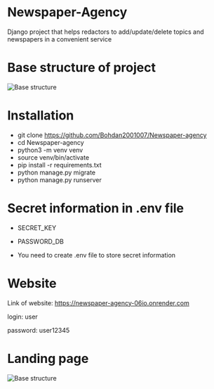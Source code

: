# Newspaper-Agency
Django project that helps redactors to add/update/delete topics and newspapers in a convenient service
# Base structure of project 
![Base structure]((https://github.com/[Bohdan2001007]/static/drawio.png))
# Installation
- git clone https://github.com/Bohdan2001007/Newspaper-agency
- cd Newspaper-agency
- python3 -m venv venv
- source venv/bin/activate
- pip install -r requirements.txt
- python manage.py migrate
- python manage.py runserver

# Secret information in .env file

- SECRET_KEY

- PASSWORD_DB

- You need to create .env file to store secret information

# Website

Link of website: https://newspaper-agency-06io.onrender.com

login: user

password: user12345

# Landing page
![Base structure]((https://github.com/[Bohdan2001007]/static/drawio.png))
